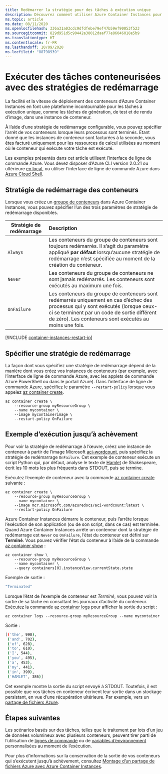 ```yaml
---
title: Redémarrer la stratégie pour des tâches à exécution unique
description: Découvrez comment utiliser Azure Container Instances pour exécuter des tâches jusqu’à complétion, telles que des tâches de génération, de test ou de rendu d’image.
ms.topic: article
ms.date: 08/11/2020
ms.openlocfilehash: 336a31a03cdc9dfdfebe79ef47b59ef90053f523
ms.sourcegitcommit: 829d951d5c90442a38012daaf77e86046018e5b9
ms.translationtype: HT
ms.contentlocale: fr-FR
ms.lasthandoff: 10/09/2020
ms.locfileid: "88798939"
---
```

# <a name="run-containerized-tasks-with-restart-policies"></a>Exécuter des tâches conteneurisées avec des stratégies de redémarrage

La facilité et la vitesse de déploiement des conteneurs d’Azure Container Instances en font une plateforme incontournable pour les tâches à exécution unique, comme les tâches de génération, de test et de rendu d’image, dans une instance de conteneur.

À l’aide d’une stratégie de redémarrage configurable, vous pouvez spécifier l’arrêt de vos conteneurs lorsque leurs processus sont terminés. Étant donné que les instances de conteneur sont facturées à la seconde, vous êtes facturé uniquement pour les ressources de calcul utilisées au moment où le conteneur qui exécute votre tâche est exécuté.

Les exemples présentés dans cet article utilisent l’interface de ligne de commande Azure. Vous devez disposer d’Azure CLI version 2.0.21 ou ultérieure [en local][azure-cli-install], ou utiliser l’interface de ligne de commande Azure dans [Azure Cloud Shell](../cloud-shell/overview.md).

## <a name="container-restart-policy"></a>Stratégie de redémarrage des conteneurs

Lorsque vous créez un [groupe de conteneurs](container-instances-container-groups.md) dans Azure Container Instances, vous pouvez spécifier l’un des trois paramètres de stratégie de redémarrage disponibles.

| Stratégie de redémarrage   | Description |
| ---------------- | :---------- |
| `Always` | Les conteneurs du groupe de conteneurs sont toujours redémarrés. Il s’agit du paramètre appliqué **par défaut** lorsqu’aucune stratégie de redémarrage n’est spécifiée au moment de la création du conteneur. |
| `Never` | Les conteneurs du groupe de conteneurs ne sont jamais redémarrés. Les conteneurs sont exécutés au maximum une fois. |
| `OnFailure` | Les conteneurs du groupe de conteneurs sont redémarrés uniquement en cas d’échec des processus qui y sont exécutés (lorsque ceux-ci se terminent par un code de sortie différent de zéro). Les conteneurs sont exécutés au moins une fois. |

[!INCLUDE [container-instances-restart-ip](../../includes/container-instances-restart-ip.md)]

## <a name="specify-a-restart-policy"></a>Spécifier une stratégie de redémarrage

La façon dont vous spécifiez une stratégie de redémarrage dépend de la manière dont vous créez vos instances de conteneurs (par exemple, avec l’interface de ligne de commande Azure, avec les applets de commande Azure PowerShell ou dans le portail Azure). Dans l’interface de ligne de commande Azure, spécifiez le paramètre `--restart-policy` lorsque vous appelez [az container create][az-container-create].

```azurecli-interactive
az container create \
    --resource-group myResourceGroup \
    --name mycontainer \
    --image mycontainerimage \
    --restart-policy OnFailure
```

## <a name="run-to-completion-example"></a>Exemple d’exécution jusqu’à achèvement

Pour voir la stratégie de redémarrage à l’œuvre, créez une instance de conteneur à partir de l’image Microsoft [aci-wordcount][aci-wordcount-image], puis spécifiez la stratégie de redémarrage `OnFailure`. Cet exemple de conteneur exécute un script Python qui, par défaut, analyse le texte de [Hamlet](http://shakespeare.mit.edu/hamlet/full.html) de Shakespeare, écrit les 10 mots les plus fréquents dans STDOUT, puis se termine.

Exécutez l’exemple de conteneur avec la commande [az container create][az-container-create] suivante :

```azurecli-interactive
az container create \
    --resource-group myResourceGroup \
    --name mycontainer \
    --image mcr.microsoft.com/azuredocs/aci-wordcount:latest \
    --restart-policy OnFailure
```

Azure Container Instances démarre le conteneur, puis l’arrête lorsque l’exécution de son application (ou de son script, dans ce cas) est terminée. Quand Azure Container Instances arrête un conteneur dont la stratégie de redémarrage est `Never` ou `OnFailure`, l’état du conteneur est défini sur **Terminé**. Vous pouvez vérifier l’état du conteneur à l’aide de la commande [az container show][az-container-show] :

```azurecli-interactive
az container show \
    --resource-group myResourceGroup \
    --name mycontainer \
    --query containers[0].instanceView.currentState.state
```

Exemple de sortie :

```bash
"Terminated"
```

Lorsque l’état de l’exemple de conteneur est *Terminé*, vous pouvez voir la sortie de sa tâche en consultant les journaux d’activité du conteneur. Exécutez la commande [az container logs][az-container-logs] pour afficher la sortie du script :

```azurecli-interactive
az container logs --resource-group myResourceGroup --name mycontainer
```

Sortie :

```bash
[('the', 990),
 ('and', 702),
 ('of', 628),
 ('to', 610),
 ('I', 544),
 ('you', 495),
 ('a', 453),
 ('my', 441),
 ('in', 399),
 ('HAMLET', 386)]
```

Cet exemple montre la sortie du script envoyé à STDOUT. Toutefois, il est possible que vos tâches en conteneur écrivent leur sortie dans un stockage persistant, en vue d’une récupération ultérieure. Par exemple, vers un [partage de fichiers Azure](./container-instances-volume-azure-files.md).

## <a name="next-steps"></a>Étapes suivantes

Les scénarios basés sur des tâches, telles que le traitement par lots d’un jeu de données volumineux avec plusieurs conteneurs, peuvent tirer parti de l’utilisation de [lignes de commande](container-instances-start-command.md) ou de [variables d’environnement](container-instances-environment-variables.md) personnalisées au moment de l’exécution.

Pour plus d’informations sur la conservation de la sortie de vos conteneurs qui s’exécutent jusqu’à achèvement, consultez [Montage d’un partage de fichiers Azure avec Azure Container Instances](./container-instances-volume-azure-files.md).

<!-- LINKS - External -->
[aci-wordcount-image]: https://hub.docker.com/_/microsoft-azuredocs-aci-wordcount

<!-- LINKS - Internal -->
[az-container-create]: /cli/azure/container?view=azure-cli-latest#az-container-create
[az-container-logs]: /cli/azure/container?view=azure-cli-latest#az-container-logs
[az-container-show]: /cli/azure/container?view=azure-cli-latest#az-container-show
[azure-cli-install]: /cli/azure/install-azure-cli
